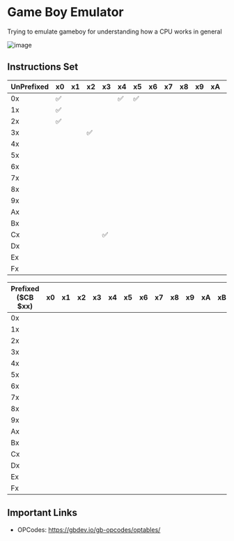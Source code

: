 # Game Boy Emulator 
Trying to emulate gameboy for understanding how a CPU works in general

![image](https://github.com/subratkatiyar/GameBoy_Emulator/assets/43543908/f4d92bc7-c155-47bb-a1c6-e7aa5f6d1dec)

## Instructions Set

UnPrefixed | x0                 | x1 | x2                 | x3                 | x4                 | x5                 | x6 | x7 | x8 | x9 | xA | xB | xC                 | xD | xE | xF                
---------- | ------------------ | -- | ------------------ | ------------------ | ------------------ | ------------------ | -- | -- | -- | -- | -- | -- | ------------------ | -- | -- | ------------------
0x         | :white_check_mark: |    |                    |                    | :white_check_mark: | :white_check_mark: |    |    |    |    |    |    | :white_check_mark:
1x         | :white_check_mark: |    |                    |                    |                    |                    |    |    |    |    |    |    |                    |    |   
2x         | :white_check_mark: |    |                    |                    |                    |                    |    |    |    |    |    |    |                    |    |   
3x         |                    |    | :white_check_mark: |                    |                    |                    |    |    |    |    |    |    |                    |    |   
4x         |                    |    |                    |                    |                    |                    |    |    |    |    |    |    |                    |    |    |                   
5x         |                    |    |                    |                    |                    |                    |    |    |    |    |    |    |                    |    |    |                   
6x         |                    |    |                    |                    |                    |                    |    |    |    |    |    |    |                    |    |    |                   
7x         |                    |    |                    |                    |                    |                    |    |    |    |    |    |    |                    |    |    |                   
8x         |                    |    |                    |                    |                    |                    |    |    |    |    |    |    |                    |    |    |                   
9x         |                    |    |                    |                    |                    |                    |    |    |    |    |    |    |                    |    |    |                   
Ax         |                    |    |                    |                    |                    |                    |    |    |    |    |    |    |                    |    |    | :white_check_mark:
Bx         |                    |    |                    |                    |                    |                    |    |    |    |    |    |    |                    |    |    |                   
Cx         |                    |    |                    | :white_check_mark: |                    |                    |    |    |    |    |    |    |                    |    |   
Dx         |                    |    |                    |                    |                    |                    |    |    |    |    |    |    |                    |    |    |                   
Ex         |                    |    |                    |                    |                    |                    |    |    |    |    |    |    |                    |    |    |                   
Fx         |                    |    |                    |                    |                    |                    |    |    |    |    |    |    |                    |    |    |                   

| Prefixed ($CB $xx) | x0 | x1 | x2 | x3 | x4 | x5 | x6 | x7 | x8 | x9 | xA | xB | xC | xD | xE | xF |
| ------------------ | -- | -- | -- | -- | -- | -- | -- | -- | -- | -- | -- | -- | -- | -- | -- | -- |
| 0x                 |    |    |    |    |    |    |    |    |    |    |    |    |    |    |    |    |
| 1x                 |    |    |    |    |    |    |    |    |    |    |    |    |    |    |    |    |
| 2x                 |    |    |    |    |    |    |    |    |    |    |    |    |    |    |    |    |
| 3x                 |    |    |    |    |    |    |    |    |    |    |    |    |    |    |    |    |
| 4x                 |    |    |    |    |    |    |    |    |    |    |    |    |    |    |    |    |
| 5x                 |    |    |    |    |    |    |    |    |    |    |    |    |    |    |    |    |
| 6x                 |    |    |    |    |    |    |    |    |    |    |    |    |    |    |    |    |
| 7x                 |    |    |    |    |    |    |    |    |    |    |    |    |    |    |    |    |
| 8x                 |    |    |    |    |    |    |    |    |    |    |    |    |    |    |    |    |
| 9x                 |    |    |    |    |    |    |    |    |    |    |    |    |    |    |    |    |
| Ax                 |    |    |    |    |    |    |    |    |    |    |    |    |    |    |    |    |
| Bx                 |    |    |    |    |    |    |    |    |    |    |    |    |    |    |    |    |
| Cx                 |    |    |    |    |    |    |    |    |    |    |    |    |    |    |    |    |
| Dx                 |    |    |    |    |    |    |    |    |    |    |    |    |    |    |    |    |
| Ex                 |    |    |    |    |    |    |    |    |    |    |    |    |    |    |    |    |
| Fx                 |    |    |    |    |    |    |    |    |    |    |    |    |    |    |    |    |


## Important Links
- OPCodes: https://gbdev.io/gb-opcodes/optables/
